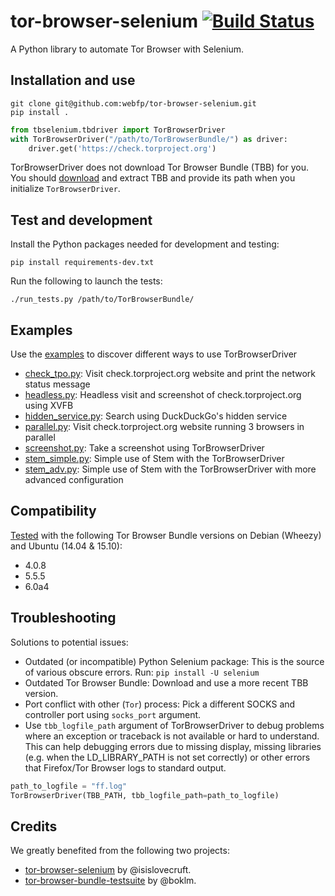 # tor-browser-selenium [![Build Status](https://travis-ci.org/webfp/tor-browser-selenium.svg?branch=master)](https://travis-ci.org/webfp/tor-browser-selenium)

A Python library to automate Tor Browser with Selenium.

## Installation and use

```
git clone git@github.com:webfp/tor-browser-selenium.git
pip install .
```

```python
from tbselenium.tbdriver import TorBrowserDriver
with TorBrowserDriver("/path/to/TorBrowserBundle/") as driver:
    driver.get('https://check.torproject.org')
```

TorBrowserDriver does not download Tor Browser Bundle (TBB) for you. You should [download](https://www.torproject.org/projects/torbrowser.html.en) and extract TBB and provide its path when you initialize `TorBrowserDriver`.

## Test and development
Install the Python packages needed for development and testing:

`pip install requirements-dev.txt`

Run the following to launch the tests:

`./run_tests.py /path/to/TorBrowserBundle/`


## Examples
Use the [examples](https://github.com/webfp/tor-browser-selenium/tree/master/examples) to discover different ways to use TorBrowserDriver
* [check_tpo.py](https://github.com/webfp/tor-browser-selenium/tree/master/examples/check_tpo.py): Visit check.torproject.org website and print the network status message
* [headless.py](https://github.com/webfp/tor-browser-selenium/tree/master/examples/headless.py): Headless visit and screenshot of check.torproject.org using XVFB
* [hidden_service.py](https://github.com/webfp/tor-browser-selenium/tree/master/examples/hidden_service.py): Search using DuckDuckGo's hidden service
* [parallel.py](https://github.com/webfp/tor-browser-selenium/tree/master/examples/parallel.py): Visit check.torproject.org website running 3 browsers in parallel
* [screenshot.py](https://github.com/webfp/tor-browser-selenium/tree/master/examples/screenshot.py): Take a screenshot using TorBrowserDriver
* [stem_simple.py](https://github.com/webfp/tor-browser-selenium/tree/master/examples/stem_simple.py): Simple use of Stem with the TorBrowserDriver
* [stem_adv.py](https://github.com/webfp/tor-browser-selenium/tree/master/examples/stem_adv.py): Simple use of Stem with the TorBrowserDriver with more advanced configuration


## Compatibility
[Tested](https://travis-ci.org/webfp/tor-browser-selenium) with the following Tor Browser Bundle versions on Debian (Wheezy) and Ubuntu (14.04 & 15.10):

* 4.0.8
* 5.5.5
* 6.0a4

## Troubleshooting

Solutions to potential issues:

* Outdated (or incompatible) Python Selenium package: This is the source of various obscure errors. Run: `pip install -U selenium`
* Outdated Tor Browser Bundle: Download and use a more recent TBB version.
* Port conflict with other (`Tor`) process: Pick a different SOCKS and controller port using `socks_port` argument.
* Use `tbb_logfile_path` argument of TorBrowserDriver to debug problems where an exception or traceback is not available or hard to understand. This can help debugging errors due to missing display, missing libraries (e.g. when the LD_LIBRARY_PATH is not set correctly) or other errors that Firefox/Tor Browser logs to standard output.

```python
path_to_logfile = "ff.log"
TorBrowserDriver(TBB_PATH, tbb_logfile_path=path_to_logfile)
```

## Credits
We greatly benefited from the following two projects:
* [tor-browser-selenium](https://github.com/isislovecruft/tor-browser-selenium) by @isislovecruft.
* [tor-browser-bundle-testsuite](https://gitweb.torproject.org/boklm/tor-browser-bundle-testsuite.git/) by @boklm.


